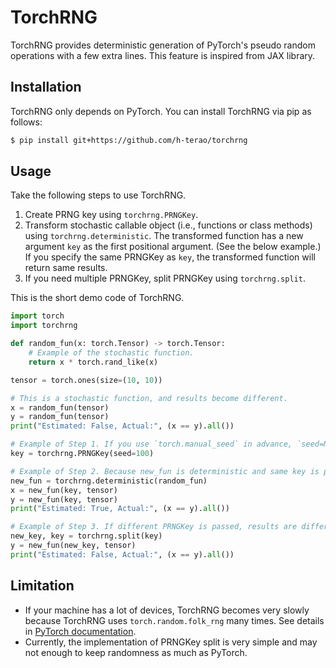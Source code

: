 # TorchRNG

TorchRNG provides deterministic generation of PyTorch's pseudo random operations with a few extra lines.
This feature is inspired from JAX library.

## Installation

TorchRNG only depends on PyTorch. You can install TorchRNG via pip as follows:
```bash
$ pip install git+https://github.com/h-terao/torchrng
```

## Usage

Take the following steps to use TorchRNG.

1. Create PRNG key using `torchrng.PRNGKey`.
2. Transform stochastic callable object (i.e., functions or class methods) using `torchrng.deterministic`. The transformed function has a new argument `key` as the first positional argument. (See the below example.) If you specify the same PRNGKey as `key`, the transformed function will return same results.
3. If you need multiple PRNGKey, split PRNGKey using `torchrng.split`.

This is the short demo code of TorchRNG.

```python
import torch
import torchrng

def random_fun(x: torch.Tensor) -> torch.Tensor:
    # Example of the stochastic function.
    return x * torch.rand_like(x)

tensor = torch.ones(size=(10, 10))

# This is a stochastic function, and results become different.
x = random_fun(tensor)
y = random_fun(tensor)
print("Estimated: False, Actual:", (x == y).all())

# Example of Step 1. If you use `torch.manual_seed` in advance, `seed=None` also works well.
key = torchrng.PRNGKey(seed=100)

# Example of Step 2. Because new_fun is deterministic and same key is passed, results are same.
new_fun = torchrng.deterministic(random_fun)
x = new_fun(key, tensor)
y = new_fun(key, tensor)
print("Estimated: True, Actual:", (x == y).all())

# Example of Step 3. If different PRNGKey is passed, results are different.
new_key, key = torchrng.split(key)
y = new_fun(new_key, tensor)
print("Estimated: False, Actual:", (x == y).all())
```

## Limitation

- If your machine has a lot of devices, TorchRNG becomes very slowly because TorchRNG uses `torch.random.folk_rng` many times. See details in [PyTorch documentation](https://pytorch.org/docs/stable/random.html).
- Currently, the implementation of PRNGKey split is very simple and may not enough to keep randomness as much as PyTorch.
